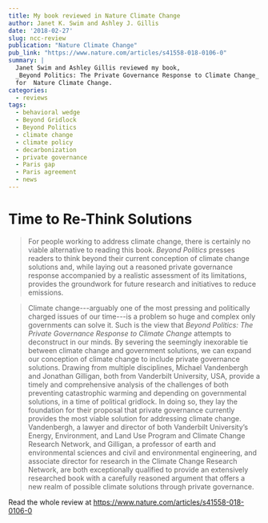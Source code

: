 ```yaml
---
title: My book reviewed in Nature Climate Change
author: Janet K. Swim and Ashley J. Gillis
date: '2018-02-27'
slug: ncc-review
publication: "Nature Climate Change"
pub_link: "https://www.nature.com/articles/s41558-018-0106-0"
summary: |
  Janet Swim and Ashley Gillis reviewed my book, 
  _Beyond Politics: The Private Governance Response to Climate Change_ 
  for  Nature Climate Change.
categories:
  - reviews
tags:
  - behavioral wedge
  - Beyond Gridlock
  - Beyond Politics
  - climate change
  - climate policy
  - decarbonization
  - private governance
  - Paris gap
  - Paris agreement
  - news
---
```

# Time to Re-Think Solutions

> For people working to address climate change, there is certainly no viable alternative to reading this book. 
> _Beyond Politics_ presses readers to think beyond their current conception of climate change solutions and, while 
> laying out a reasoned private governance response accompanied by a realistic assessment of its limitations, provides 
> the groundwork for future research and initiatives to reduce emissions.

<!--more-->

<!-- -->

> Climate change---arguably one of the most pressing and politically charged issues of our time---is a problem so huge 
> and complex only governments can solve it. Such is the view that 
> _Beyond Politics: The Private Governance Response to Climate Change_ 
> attempts to deconstruct in our minds. By severing the seemingly inexorable tie between climate change 
> and government solutions, we can expand our conception of climate change to include private governance solutions. 
> Drawing from multiple disciplines, Michael Vandenbergh and Jonathan Gilligan, both from Vanderbilt University, USA, 
> provide a timely and comprehensive analysis of the challenges of both preventing catastrophic warming and depending 
> on governmental solutions, in a time of political gridlock. In doing so, they lay the foundation for their proposal 
> that private governance currently provides the most viable solution for addressing climate change. Vandenbergh, a 
> lawyer and director of both Vanderbilt University’s Energy, Environment, and Land Use Program and Climate Change 
> Research Network, and Gilligan, a professor of earth and environmental sciences and civil and environmental 
> engineering, and associate director for research in the Climate Change Research Network, are both exceptionally 
> qualified to provide an extensively researched book with a carefully reasoned argument that offers a new realm of 
> possible climate solutions through private governance.

Read the whole review at <https://www.nature.com/articles/s41558-018-0106-0>

